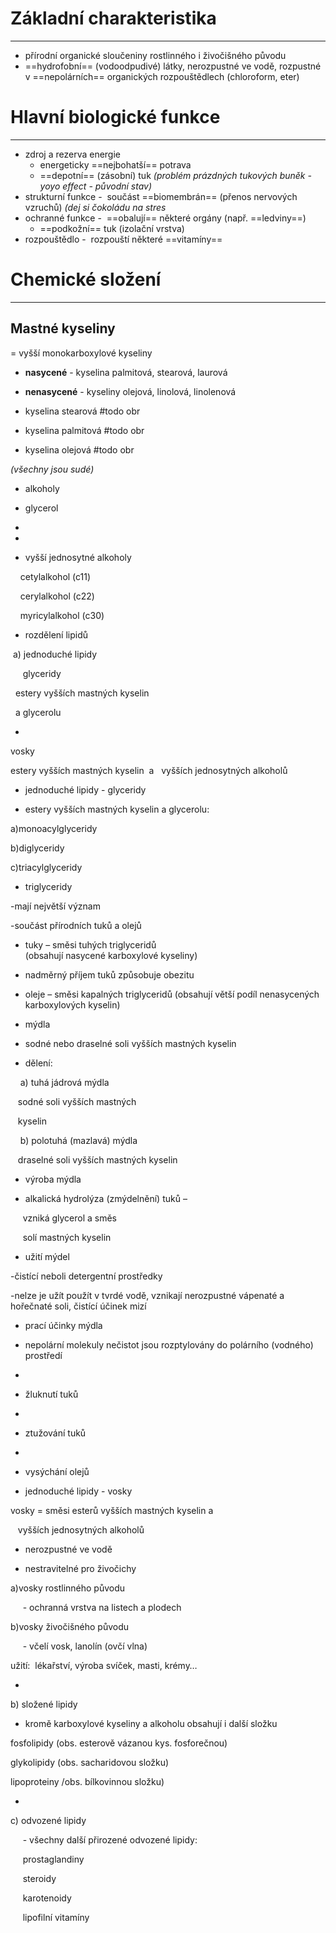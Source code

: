 # Základní charakteristika
---
- přírodní organické sloučeniny rostlinného i živočišného původu
- ==hydrofobní== (vodoodpudivé) látky, nerozpustné ve vodě, rozpustné v ==nepolárních== organických rozpouštědlech (chloroform, eter)

# Hlavní biologické funkce
---
- zdroj a rezerva energie
	- energeticky ==nejbohatší== potrava
	- ==depotní== (zásobní) tuk _(problém prázdných tukových buněk - yoyo effect - původní stav)_
- strukturní funkce
	-  součást ==biomembrán== (přenos nervových vzruchů) _(dej si čokoládu na stres_
- ochranné funkce
	-  ==obalují== některé orgány (např. ==ledviny==)
	- ==podkožní== tuk (izolační vrstva)
- rozpouštědlo
	-  rozpouští některé ==vitamíny==

# Chemické složení
---
## Mastné kyseliny
= vyšší monokarboxylové kyseliny
- **nasycené** - kyselina palmitová, stearová, laurová
- **nenasycené** - kyseliny olejová, linolová, linolenová

- kyselina stearová #todo obr
- kyselina palmitová #todo  obr
- kyselina olejová #todo obr

_(všechny jsou sudé)_

- alkoholy

- glycerol

- 

- 

- vyšší jednosytné alkoholy

    cetylalkohol (c11)

    cerylalkohol (c22)

    myricylalkohol (c30)

- rozdělení lipidů

 a) jednoduché lipidy

     glyceridy

  estery vyšších mastných kyselin

  a glycerolu

- 

vosky

estery vyšších mastných kyselin  a   vyšších jednosytných alkoholů

- jednoduché lipidy - glyceridy

- estery vyšších mastných kyselin a glycerolu:

a)monoacylglyceridy

b)diglyceridy

c)triacylglyceridy

- triglyceridy

-mají největší význam

-součást přírodních tuků a olejů

- tuky – směsi tuhých triglyceridů  
(obsahují nasycené karboxylové kyseliny)

- nadměrný příjem tuků způsobuje obezitu

- oleje – směsi kapalných triglyceridů (obsahují větší podíl nenasycených karboxylových kyselin)

- mýdla

- sodné nebo draselné soli vyšších mastných kyselin

- dělení:

    a) tuhá jádrová mýdla

   sodné soli vyšších mastných

   kyselin

    b) polotuhá (mazlavá) mýdla

   draselné soli vyšších mastných kyselin

- výroba mýdla

- alkalická hydrolýza (zmýdelnění) tuků –

     vzniká glycerol a směs

     solí mastných kyselin

- užití mýdel

-čistící neboli detergentní prostředky

-nelze je užít použít v tvrdé vodě, vznikají nerozpustné vápenaté a hořečnaté soli, čistící účinek mizí

- prací účinky mýdla

- nepolární molekuly nečistot jsou rozptylovány do polárního (vodného) prostředí

- 

- žluknutí tuků

- 

- ztužování tuků

- 

- vysýchání olejů

- jednoduché lipidy - vosky

vosky = směsi esterů vyšších mastných kyselin a

   vyšších jednosytných alkoholů

- nerozpustné ve vodě 

- nestravitelné pro živočichy

a)vosky rostlinného původu

     - ochranná vrstva na listech a plodech    

b)vosky živočišného původu

     - včelí vosk, lanolín (ovčí vlna)

užití:  lékařství, výroba svíček, masti, krémy…

- 

b) složené lipidy

- kromě karboxylové kyseliny a alkoholu obsahují i další složku

fosfolipidy (obs. esterově vázanou kys. fosforečnou)

glykolipidy (obs. sacharidovou složku)

lipoproteiny /obs. bílkovinnou složku)

- 

c) odvozené lipidy

     - všechny další přirozené odvozené lipidy:

     prostaglandiny

     steroidy

     karotenoidy

     lipofilní vitamíny
